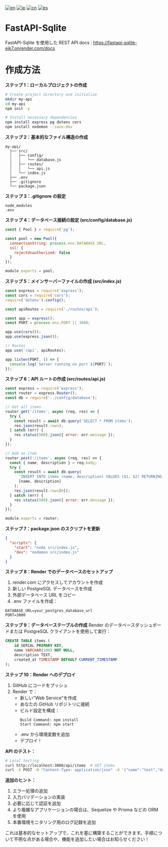 [![en](https://img.shields.io/badge/lang-en-blue.svg)](https://github.com/RomaruDaze/fastAPI-Sqlite/blob/main/README.md) [![jp](https://img.shields.io/badge/lang-jp-red.svg)](https://github.com/RomaruDaze/fastAPI-Sqlite/blob/main/README.jp.md) [![cn](https://img.shields.io/badge/lang-cn-green.svg)](https://github.com/RomaruDaze/fastAPI-Sqlite/blob/main/README.cn.md) [![es](https://img.shields.io/badge/lang-es-yellow.svg)](https://github.com/RomaruDaze/fastAPI-Sqlite/blob/main/README.es.md)

# FastAPI-Sqlite

FastAPI-Sqlite を使用した REST API
docs : https://fastapi-sqlite-ejk7.onrender.com/docs

# 作成方法

**ステップ 1：ローカルプロジェクトの作成**

```bash
# Create project directory and initialize
mkdir my-api
cd my-api
npm init -y

# Install necessary dependencies
npm install express pg dotenv cors
npm install nodemon --save-dev
```

**ステップ 2：基本的なファイル構造の作成**

```plaintext
my-api/
  ├── src/
  │   ├── config/
  │   │   └── database.js
  │   ├── routes/
  │   │   └── api.js
  │   └── index.js
  ├── .env
  ├── .gitignore
  └── package.json
```

**ステップ 3：.gitignore の設定**

```gitignore
node_modules
.env
```

**ステップ 4：データベース接続の設定 (src/config/database.js)**

```javascript:src/config/database.js
const { Pool } = require('pg');

const pool = new Pool({
  connectionString: process.env.DATABASE_URL,
  ssl: {
    rejectUnauthorized: false
  }
});

module.exports = pool;
```

**ステップ 5：メインサーバーファイルの作成 (src/index.js)**

```javascript:src/index.js
const express = require('express');
const cors = require('cors');
require('dotenv').config();

const apiRoutes = require('./routes/api');

const app = express();
const PORT = process.env.PORT || 3000;

app.use(cors());
app.use(express.json());

// Routes
app.use('/api', apiRoutes);

app.listen(PORT, () => {
  console.log(`Server running on port ${PORT}`);
});
```

**ステップ 6：API ルートの作成 (src/routes/api.js)**

```javascript:src/routes/api.js
const express = require('express');
const router = express.Router();
const db = require('../config/database');

// Get all items
router.get('/items', async (req, res) => {
  try {
    const result = await db.query('SELECT * FROM items');
    res.json(result.rows);
  } catch (err) {
    res.status(500).json({ error: err.message });
  }
});

// Add an item
router.post('/items', async (req, res) => {
  const { name, description } = req.body;
  try {
    const result = await db.query(
      'INSERT INTO items (name, description) VALUES ($1, $2) RETURNING *',
      [name, description]
    );
    res.json(result.rows[0]);
  } catch (err) {
    res.status(500).json({ error: err.message });
  }
});

module.exports = router;
```

**ステップ 7：package.json のスクリプトを更新**

```json:package.json
{
  "scripts": {
    "start": "node src/index.js",
    "dev": "nodemon src/index.js"
  }
}
```

**ステップ 8：Render でのデータベースのセットアップ**

1. render.com にアクセスしてアカウントを作成
2. 新しい PostgreSQL データベースを作成
3. 外部データベース URL をコピー
4. .env ファイルを作成：

```plaintext:.env
DATABASE_URL=your_postgres_database_url
PORT=3000
```

**ステップ 9：データベーステーブルの作成**
Render のデータベースダッシュボードまたは PostgreSQL クライアントを使用して実行：

```sql
CREATE TABLE items (
    id SERIAL PRIMARY KEY,
    name VARCHAR(100) NOT NULL,
    description TEXT,
    created_at TIMESTAMP DEFAULT CURRENT_TIMESTAMP
);
```

**ステップ 10：Render へのデプロイ**

1. GitHub にコードをプッシュ
2. Render で：
   - 新しい"Web Service"を作成
   - あなたの GitHub リポジトリに接続
   - ビルド設定を構成：
     ```plaintext
     Build Command: npm install
     Start Command: npm start
     ```
   - .env から環境変数を追加
   - デプロイ！

**API のテスト：**

```bash
# Local testing
curl http://localhost:3000/api/items  # GET items
curl -X POST -H "Content-Type: application/json" -d '{"name":"test","description":"test desc"}' http://localhost:3000/api/items  # POST item
```

**追加のヒント：**

1. エラー処理の追加
2. 入力バリデーションの実装
3. 必要に応じて認証を追加
4. より複雑なアプリケーションの場合は、Sequelize や Prisma などの ORM を使用
5. 本番環境モニタリング用のログ記録を追加

これは基本的なセットアップで、これを基に構築することができます。手順について不明な点がある場合や、機能を追加したい場合はお知らせください！
